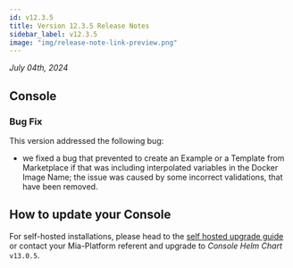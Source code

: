 ```yaml
---
id: v12.3.5
title: Version 12.3.5 Release Notes
sidebar_label: v12.3.5
image: "img/release-note-link-preview.png"
---
```


_July 04th, 2024_

## Console

### Bug Fix

This version addressed the following bug:  
* we fixed a bug that prevented to create an Example or a Template from Marketplace if that was including interpolated variables in the Docker Image Name; the issue was caused by some incorrect validations, that have been removed.

## How to update your Console

For self-hosted installations, please head to the [self hosted upgrade guide](/docs/12.x.x/infrastructure/self-hosted/installation-chart/how-to-upgrade#v12---version-upgrades) or contact your Mia-Platform referent and upgrade to _Console Helm Chart_ `v13.0.5`.